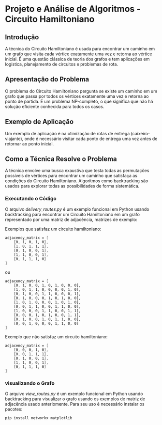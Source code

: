 # Projeto e Análise de Algoritmos - Circuito Hamiltoniano

## Introdução

A técnica do Circuito Hamiltoniano é usada para encontrar um caminho em um grafo que visita cada vértice exatamente uma vez e retorna ao vértice inicial. É uma questão clássica de teoria dos grafos e tem aplicações em logística, planejamento de circuitos e problemas de rota.

## Apresentação do Problema

O problema do Circuito Hamiltoniano pergunta se existe um caminho em um grafo que passa por todos os vértices exatamente uma vez e retorna ao ponto de partida. É um problema NP-completo, o que significa que não há solução eficiente conhecida para todos os casos.

## Exemplo de Aplicação

Um exemplo de aplicação é na otimização de rotas de entrega (caixeiro-viajante), onde é necessário visitar cada ponto de entrega uma vez antes de retornar ao ponto inicial.

## Como a Técnica Resolve o Problema

A técnica envolve uma busca exaustiva que testa todas as permutações possíveis de vértices para encontrar um caminho que satisfaça as condições do Circuito Hamiltoniano. Algoritmos como backtracking são usados para explorar todas as possibilidades de forma sistemática.

### Executando o Código

O arquivo *delivery_routes.py* é um exemplo funcional em Python usando backtracking para encontrar um Circuito Hamiltoniano em um grafo representado por uma matriz de adjacência, matrizes de exemplo:

Exemplos que satisfaz um circuito hamiltoniano:

```
adjacency_matrix = [
    [0, 1, 0, 1, 0],
    [1, 0, 1, 1, 1],
    [0, 1, 0, 0, 1],
    [1, 1, 0, 0, 1],
    [0, 1, 1, 1, 0]
]
```
ou
```
adjacency_matrix = [
    [0, 1, 0, 0, 1, 0, 1, 0, 0, 0],
    [1, 0, 1, 1, 0, 0, 0, 0, 1, 0],
    [0, 1, 0, 0, 1, 1, 0, 0, 0, 1],
    [0, 1, 0, 0, 0, 1, 0, 1, 0, 0],
    [1, 0, 1, 0, 0, 0, 1, 0, 1, 0],
    [0, 0, 1, 1, 0, 0, 1, 1, 0, 0],
    [1, 0, 0, 0, 1, 1, 0, 0, 1, 1],
    [0, 0, 0, 1, 0, 1, 0, 0, 1, 1],
    [0, 1, 0, 0, 1, 0, 1, 1, 0, 0],
    [0, 0, 1, 0, 0, 0, 1, 1, 0, 0]
]
```

Exemplo que não satisfaz um circuito hamiltoniano:

```
adjacency_matrix = [
    [0, 0, 0, 1, 0],
    [0, 0, 1, 1, 1],
    [0, 1, 0, 0, 1],
    [1, 1, 0, 0, 1],
    [0, 1, 1, 1, 0]
]
```

### visualizando o Grafo

O arquivo *view_routes.py* é um exemplo funcional em Python usando backtracking para visualizar o grafo usando os exemplos de matriz de adjacência usado anteriomente. Para seu uso é necessário instalar os pacotes:

```
pip install networkx matplotlib
```